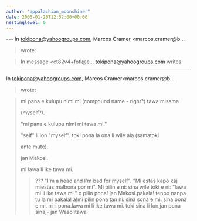 ```yaml
---
author: "appalachian_moonshiner"
date: 2005-01-26T12:52:00+00:00
nestinglevel: 0
---
```

\---
 In [tokipona@yahoogroups.com](mailto://tokipona@yahoogroups.com), Marcos Cramer <marcos.cramer@b...
>wrote:

> In message <ct82v4+fotl@e...
> [tokipona@yahoogroups.com](mailto://tokipona@yahoogroups.com) writes:

> 
>> 
>> 
> ---
 In [tokipona@yahoogroups.com](mailto://tokipona@yahoogroups.com), Marcos Cramer<marcos.cramer@b...
>> 
> wrote:

> 
> 
>> 
> 
> 
> mi pana e kulupu nimi mi (compound name - right?) tawa misama
> 
> 
> 
> (myself?).
> 
> 
>> 
> 
> "mi pana e kulupu nimi mi tawa mi."
> 
> 
>> 
> 
> "self" li lon "myself". toki pona la ona li wile ala (samatoki
> 
> ante mute).
> 
> 
>> 
> 
> jan Makosi.
> 
>> 
> mi lawa li ike tawa mi.
>> ??? "I'm a head and I'm bad for myself". "Mi estas kapo kaj miestas malbona por mi".
>> Mi pilin e ni: sina wile toki e ni: "lawa mi li ike tawa mi."
>> o pilin pona!
>> jan Makosi.pakala! tenpo nanpa tu la mi pakala! a!mi pilin pona tan ni: sina sona e mi. sina pona e mi. ni li pona.lawa mi li ike tawa mi. toki sina li lon.jan pona sina,- jan Wasolitawa